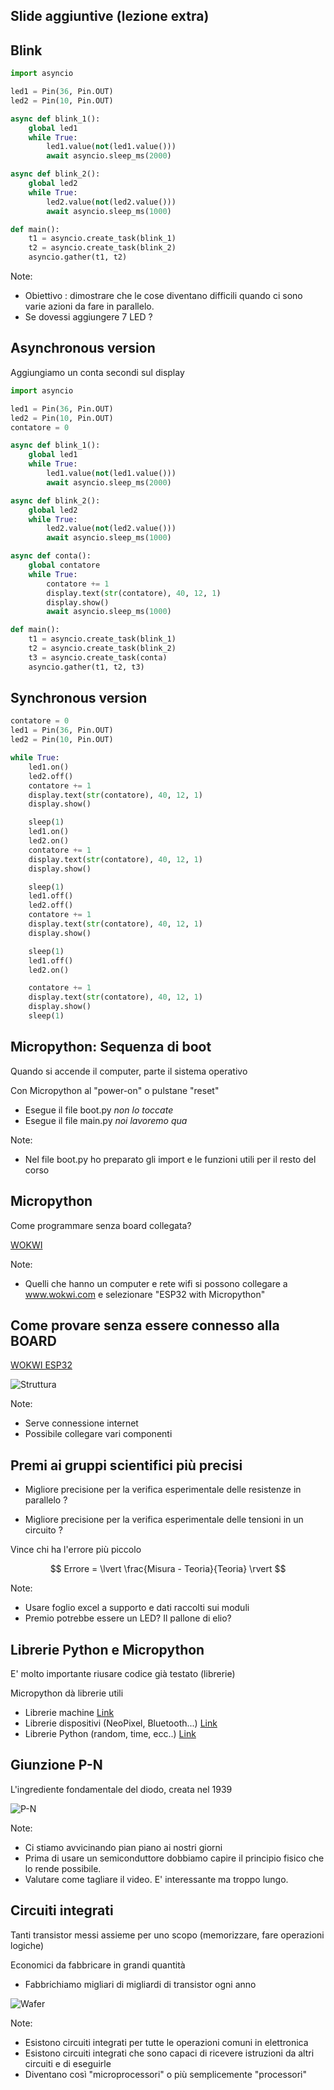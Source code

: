 [comment]: # (THEME = league)
[comment]: # (CODE_THEME = base16/zenburn)
[comment]: # (controls: true)
[comment]: # (keyboard: true)
[comment]: # (markdown: { smartypants: true })
[comment]: # (hash: false)
[comment]: # (respondToHashChanges: false)
[comment]: # (slideNumber: true)


<style>
.reveal h1 { font-size: 2.5em; }
</style>
<style type="text/css">
    :root {
        --r-main-font-size: 32px;
    }
</style>
<style type="text/css">
.twocolumn {
   display: grid;
   grid-template-columns: 1fr 1fr;
   grid-gap: 10px;
   text-align: left;
}
</style>

[comment]: # (!!!)

## Slide aggiuntive (lezione extra)

[comment]: # (!!!)

## Blink

```python
import asyncio

led1 = Pin(36, Pin.OUT)
led2 = Pin(10, Pin.OUT)

async def blink_1():
    global led1
    while True:
        led1.value(not(led1.value()))
        await asyncio.sleep_ms(2000)

async def blink_2():
    global led2
    while True:
        led2.value(not(led2.value()))
        await asyncio.sleep_ms(1000)

def main():
    t1 = asyncio.create_task(blink_1)
    t2 = asyncio.create_task(blink_2)
    asyncio.gather(t1, t2)
```

Note:
- Obiettivo : dimostrare che le cose diventano difficili quando ci sono varie azioni da fare in parallelo.
- Se dovessi aggiungere 7 LED ?

[comment]: # (!!!)

## Asynchronous version

Aggiungiamo un conta secondi sul display

```python [5,19-25,30-31]
import asyncio

led1 = Pin(36, Pin.OUT)
led2 = Pin(10, Pin.OUT)
contatore = 0

async def blink_1():
    global led1
    while True:
        led1.value(not(led1.value()))
        await asyncio.sleep_ms(2000)

async def blink_2():
    global led2
    while True:
        led2.value(not(led2.value()))
        await asyncio.sleep_ms(1000)

async def conta():
    global contatore
    while True:
        contatore += 1
        display.text(str(contatore), 40, 12, 1)
        display.show()
        await asyncio.sleep_ms(1000)

def main():
    t1 = asyncio.create_task(blink_1)
    t2 = asyncio.create_task(blink_2)
    t3 = asyncio.create_task(conta)
    asyncio.gather(t1, t2, t3)
```

[comment]: # (!!!)

## Synchronous version

```python
contatore = 0
led1 = Pin(36, Pin.OUT)
led2 = Pin(10, Pin.OUT)

while True:
    led1.on()
    led2.off()
    contatore += 1
    display.text(str(contatore), 40, 12, 1)
    display.show()

    sleep(1)
    led1.on()
    led2.on()
    contatore += 1
    display.text(str(contatore), 40, 12, 1)
    display.show()

    sleep(1)
    led1.off()
    led2.off()
    contatore += 1
    display.text(str(contatore), 40, 12, 1)
    display.show()

    sleep(1)
    led1.off()
    led2.on()

    contatore += 1
    display.text(str(contatore), 40, 12, 1)
    display.show()
    sleep(1)
```
[comment]: # (!!!)

## Micropython: Sequenza di boot

Quando si accende il computer, parte il sistema operativo

Con Micropython al "power-on" o pulstane "reset"

- Esegue il file boot.py *non lo toccate*
- Esegue il file main.py *noi lavoremo qua*

Note:
- Nel file boot.py ho preparato gli import e le funzioni utili per il resto del corso

[comment]: # (!!!)

## Micropython 

Come programmare senza board collegata?

[WOKWI](https://wokwi.com/projects/305568836183130690)

Note:
- Quelli che hanno un computer e rete wifi si possono collegare a www.wokwi.com e selezionare "ESP32 with Micropython"

[comment]: # (!!!)

## Come provare senza essere connesso alla BOARD

[WOKWI ESP32](https://wokwi.com/projects/new/micropython-esp32)

![Struttura](media/wokwi-struttura.png)

Note:
- Serve connessione internet
- Possibile collegare vari componenti

[comment]: # (!!!)

## Premi ai gruppi scientifici più precisi

* Migliore precisione per la verifica esperimentale delle resistenze in parallelo ?

* Migliore precisione per la verifica esperimentale delle tensioni in un circuito ?

Vince chi ha l'errore più piccolo

$$ Errore = \lvert \frac{Misura - Teoria}{Teoria} \rvert $$

Note:
- Usare foglio excel a supporto e dati raccolti sui moduli
- Premio potrebbe essere un LED? Il pallone di elio?

[comment]: # (!!!)

## Librerie Python e Micropython

E' molto importante riusare codice già testato (librerie)

Micropython dà librerie utili

- Librerie machine [Link](https://docs.micropython.org/en/v1.20.0/library/machine.html)
- Librerie dispositivi (NeoPixel, Bluetooth...) [Link](https://docs.micropython.org/en/v1.20.0/library/neopixel.html)
- Librerie Python (random, time, ecc..) [Link](https://docs.micropython.org/en/v1.20.0/library/random.html)

[comment]: # (!!!)

## Giunzione P-N

L'ingrediente fondamentale del diodo, creata nel 1939

![P-N](https://www.youtube.com/watch?v=JBtEckh3L9Q&t=3s)

Note:
- Ci stiamo avvicinando pian piano ai nostri giorni
- Prima di usare un semiconduttore dobbiamo capire il principio fisico che lo rende possibile.
- Valutare come tagliare il video. E' interessante ma troppo lungo.

[comment]: # (!!!)

## Circuiti integrati

Tanti transistor messi assieme per uno scopo (memorizzare, fare operazioni logiche)

Economici da fabbricare in grandi quantità

- Fabbrichiamo migliari di migliardi di transistor ogni anno

![Wafer](media/wafer_45nm.jpg)

Note:
- Esistono circuiti integrati per tutte le operazioni comuni in elettronica
- Esistono circuiti integrati che sono capaci di ricevere istruzioni da altri circuiti e di eseguirle
- Diventano così "microprocessori" o più semplicemente "processori"


[comment]: # (!!!)